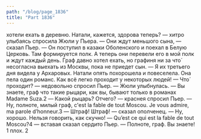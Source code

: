 ```yaml
---
path: "/blog/page_1836"
title: "Part 1836"
---
```


 хотели ехать в деревню. Натали, кажется, здорова теперь? — хитро улыбаясь спросила Жюли у Пьера.
— Они ждут меньшого сына, — сказал Пьер. — Он поступил в казаки Оболенского и поехал в Белую Церковь. Там формируется полк. А теперь они перевели его в мой полк и ждут каждый день. Граф давно хотел ехать, но графиня ни за что́ несогласна выехать из Москвы, пока не приедет сын.
— Я их третьего дня видела у Архаровых. Натали опять похорошела и повеселела. Она пела один романс. Как всё легко проходит у некоторых людей!
— Что́ проходит? — недовольно спросил Пьер. — Жюли улыбнулась.
— Вы знаете, граф что такие рыцари, как вы, бывают только в романах Madame Suza.2
— Какой рыцарь? Отчего? — краснея спросил Пьер.
— Ну, полноте, милый граф, c'est la fable de tout Moscou. Je vous admire, ma parole d’honneur.3
— Штраф! Штраф! — сказал ополченец.
— Ну, хорошо. Нельзя говорить, как скучно!
— Qu’est ce qui est la fable de tout Moscou?4 — вставая сказал сердито Пьер.
— Полноте, граф. Вы знаете!
1 плох.
2
